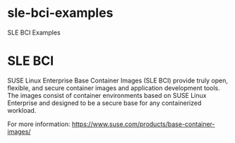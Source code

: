 # sle-bci-examples
SLE BCI Examples

# SLE BCI
SUSE Linux Enterprise Base Container Images (SLE BCI) provide truly open, flexible, and secure container images and application development tools. The images consist of container environments based on SUSE Linux Enterprise and designed to be a secure base for any containerized workload.

For more information: https://www.suse.com/products/base-container-images/
